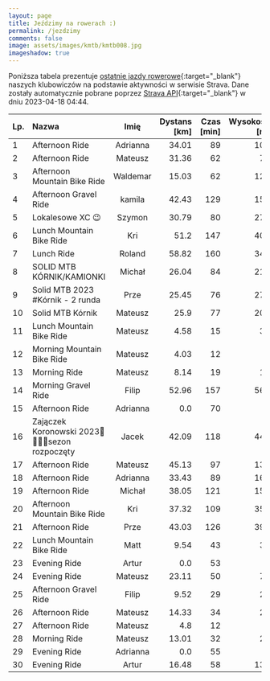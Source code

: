 ```yaml
---
layout: page
title: Jeździmy na rowerach :)
permalink: /jezdzimy
comments: false
image: assets/images/kmtb/kmtb008.jpg
imageshadow: true
---
```


Poniższa tabela prezentuje [ostatnie jazdy rowerowe](https://www.strava.com/clubs/336381){:target="_blank"} naszych klubowiczów na podstawie aktywności w serwisie Strava. Dane zostały automatycznie pobrane poprzez [Strava API](https://developers.strava.com/docs/reference/#api-Clubs-getClubActivitiesById){:target="_blank"} w dniu 2023-04-18 04:44.

Lp. | Nazwa | Imię | Dystans [km] | Czas [min] | Wysokość [m]
:--- | :--- | :---: | ---: | ---: | ---:
1|Afternoon Ride|Adrianna|34.01|89|103
2|Afternoon Ride|Mateusz|31.36|62|74
3|Afternoon Mountain Bike Ride|Waldemar|15.03|62|120
4|Afternoon Gravel Ride|kamila|42.43|129|150
5|Lokalesowe XC 😉|Szymon|30.79|80|272
6|Lunch Mountain Bike Ride|Kri|51.2|147|400
7|Lunch Ride|Roland|58.82|160|346
8|SOLID MTB KÓRNIK/KAMIONKI |Michał|26.04|84|212
9|Solid MTB 2023 #Kórnik - 2 runda|Prze|25.45|76|275
10|Solid MTB Kórnik |Mateusz|25.9|77|202
11|Lunch Mountain Bike Ride|Mateusz|4.58|15|30
12|Morning Mountain Bike Ride|Mateusz|4.03|12|5
13|Morning Ride|Mateusz|8.14|19|12
14|Morning Gravel Ride|Filip|52.96|157|560
15|Afternoon Ride|Adrianna|0.0|70|
16|Zajączek Koronowski 2023💚🚴‍♂️😎sezon rozpoczęty|Jacek|42.09|118|443
17|Afternoon Ride|Mateusz|45.13|97|138
18|Afternoon Ride|Adrianna|33.43|89|167
19|Afternoon Ride|Michał|38.05|121|153
20|Afternoon Mountain Bike Ride|Kri|37.32|109|357
21|Afternoon Ride|Prze|43.03|126|398
22|Lunch Mountain Bike Ride|Matt|9.54|43|36
23|Evening Ride|Artur|0.0|53|
24|Evening Ride|Mateusz|23.11|50|70
25|Afternoon Gravel Ride|Filip|9.52|29|28
26|Afternoon Ride|Mateusz|14.33|34|27
27|Afternoon Ride|Mateusz|4.8|12|
28|Morning Ride|Mateusz|13.01|32|21
29|Evening Ride|Adrianna|0.0|55|
30|Evening Ride|Artur|16.48|58|131
